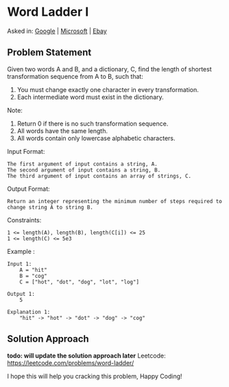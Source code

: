 # Word Ladder I

Asked in: [Google](#) | [Microsoft](#) | [Ebay](#)

## Problem Statement
Given two words A and B, and a dictionary, C, find the length of shortest transformation sequence from A to B, such that:

1. You must change exactly one character in every transformation.
2. Each intermediate word must exist in the dictionary.

Note:
1. Return 0 if there is no such transformation sequence.
2. All words have the same length.
3. All words contain only lowercase alphabetic characters.


Input Format:
```
The first argument of input contains a string, A.
The second argument of input contains a string, B.
The third argument of input contains an array of strings, C.
```
Output Format:
```
Return an integer representing the minimum number of steps required to change string A to string B.
```
Constraints:
```
1 <= length(A), length(B), length(C[i]) <= 25
1 <= length(C) <= 5e3
```
Example :
```
Input 1:
    A = "hit"
    B = "cog"
    C = ["hot", "dot", "dog", "lot", "log"]

Output 1:
    5

Explanation 1:
    "hit" -> "hot" -> "dot" -> "dog" -> "cog"
```

## Solution Approach
**todo: will update the solution approach later**
Leetcode: https://leetcode.com/problems/word-ladder/

I hope this will help you cracking this problem, Happy Coding!